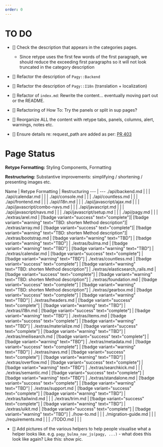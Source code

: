 ```yaml
---
order: 0
---
```

# TO DO
- [] Check the description that appears in the categories pages. 
  - Since retype uses the first few words of the first paragraph, we should reduce the exceeding first paragraphs so it will not look truncated in the category description 
- [] Refactor the description of `Pagy::Backend` 
- [] Refactor the description of `Pagy::I18n` (translation + localization) 
- [] Refactor of `index.md`: Rewrite the content... eventually moving part out or the README.
- [] Refactoring of How To: Try the panels or split in sup pages?
- [] Reorganize ALL the content with retype tabs, panels, columns, alert, warnings, notes etc.


- [] Ensure details re: request_path are added as per: [PR 403](https://github.com/ddnexus/pagy/pull/403)

# Page Status

**Retype Formatting:** Styling Components, Formatting

**Restructuring:** Substantive improvements: simplifying / shortening / presenting images etc.

Name   | Retype Formatting  | Restructuring
---    | ---
./api/backend.md |          |                 |
./api/calendar.md |         |                 |
./api/console.md |          |                 |
./api/countless.md |          |                 |
./api/frontend.md |         |                 |
./api/i18n.md |         |                 |
./api/javascript/ajax.md |          |                 |
./api/javascript/combo-navs.md |          |                 |
./api/javascript.md |         |                 |
./api/javascript/navs.md |          |                 |
./api/javascript/setup.md |         |                 |
./api/pagy.md |         |                 |
./extras/arel.md | [!badge variant="success" text="complete"]| [!badge variant="warning" text="TBD: shorten Method description"]|
./extras/array.md | [!badge variant="success" text="complete"]| [!badge variant="warning" text="TBD: shorten Method description"]|
./extras/bootstrap.md | [!badge variant="warning" text="TBD"] | [!badge variant="warning" text="TBD"]  |
./extras/bulma.md | [!badge variant="warning" text="TBD"]        | [!badge variant="warning" text="TBD"] |
./extras/calendar.md | [!badge variant="success" text="complete"] | [!badge variant="warning" text="TBD"]                |
./extras/countless.md | [!badge variant="success" text="complete"] | [!badge variant="warning" text="TBD: shorten Method description"] |
./extras/elasticsearch_rails.md | [!badge variant="success" text="complete"] | [!badge variant="warning" text="TBD: shorten Method description"] |
./extras/foundation.md | [!badge variant="success" text="complete"] | [!badge variant="warning" text="TBD: shorten Method description"] |
./extras/gearbox.md | [!badge variant="success" text="complete"] | [!badge variant="warning" text="TBD"] |
./extras/headers.md | [!badge variant="success" text="complete"] | [!badge variant="warning" text="TBD"] |
./extras/i18n.md | [!badge variant="success" text="complete"] | [!badge variant="warning" text="TBD"] |
./extras/items.md | [!badge variant="success" text="complete"] | [!badge variant="warning" text="TBD"] |
./extras/materialize.md | [!badge variant="success" text="complete"] | [!badge variant="warning" text="TBD"] |
./extras/meilisearch.md | [!badge variant="success" text="complete"] | [!badge variant="warning" text="TBD"] |
./extras/metadata.md | [!badge variant="success" text="complete"] | [!badge variant="warning" text="TBD"] |
./extras/navs.md | [!badge variant="success" text="complete"] | [!badge variant="warning" text="TBD"] |
./extras/overflow.md | [!badge variant="success" text="complete"] | [!badge variant="warning" text="TBD"] |
./extras/searchkick.md |          |                 |
./extras/semantic.md | [!badge variant="success" text="complete"] | [!badge variant="warning" text="TBD"] |
./extras/standalone.md | [!badge variant="success" text="complete"] | [!badge variant="warning" text="TBD"] |
./extras/support.md | [!badge variant="success" text="complete"] | [!badge variant="warning" text="TBD"] |
./extras/tailwind.md |          |                 |
./extras/trim.md | [!badge variant="success" text="complete"] | [!badge variant="warning" text="TBD"] |
./extras/uikit.md | [!badge variant="success" text="complete"] | [!badge variant="warning" text="TBD"] |
./how-to.md |         |                 |
./migration-guide.md |          |                 |
./requirements.md |         |                 |
./TODO.md  |          |                 |


- [] Add pictures of the various helpers to help people visualise what a helper looks like. e.g. `pagy_bulma_nav_js(pagy, ...)` - what does this look like again? Like this: show pic.

